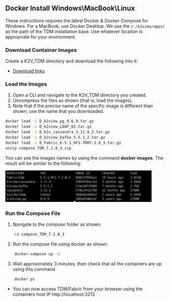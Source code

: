 ## Docker Install Windows\\MacBook\\Linux

These instructions requires the latest Docker & Docker Compose for Windows. For a MacBook, use Docker Desktop. 
We use the `c:/k2view/apps/`  as the path of the  TDM installation base. Use whatever location is appropriate for your environment. 

### Download Container Images 

Create a K2V_TDM directory and download the following into it: 

<ul>
    <li><a href="https://k2view.sharepoint.com/:w:/r/sites/KS/Releases/K2V%20Product%20Documents/TDM/v7.x/V7.2.0/TDM_7.2.0_download_links.docx?d=w50c6f19dd184445ba427b00cf1afc7a6&csf=1&web=1&e=bYn6Si">Download links</a></li>
</ul>

### Load the Images 

1. Open a CLI and navigate to the K2V_TDM directory you created. 
2. Uncompress the files as shown (that is, load the images). 
3. Note that if the precise name of the specific image is different than shown, use the name that you downloaded. 

~~~bash
docker load -i D_k2view_pg_9.6.9.tar.gz
docker load -i D_k2view_LDAP_02.tar.gz
docker load -i D_k2v_cassandra_3.11.6_2.tar.gz
docker load -i D_k2view_kafka_5.5.1_2.tar.gz
docker load -i D_Fabric_6.5.1_HF1-TDM7.2.0_3.tar.gz
unzip compose_TDM_7.2.0_3.zip
~~~

You can see the images names by using the command **docker images**. The result will be similar to the following: 

   <img src="images/docker_images_example.png" alt="Customer BE" style="zoom:45%;" />


### Run the Compose File 

1. Navigate to the compose folder as shown: 
~~~bash
    cd compose_TDM_7.2.0_3
~~~
2. Run the compose file using docker as shown: 
~~~bash
    docker-compose up -d
~~~
3. Wait approximately 3 minutes, then check that all the containers are up using this command
~~~bash
    docker ps
~~~
- You can now access TDM/Fabric from your browser using the containers host IP 
http://localhost:3213

